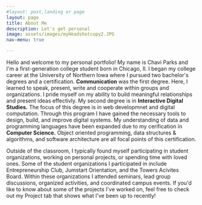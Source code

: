 ```yaml
---
#layout: post,landing or page
layout: page
title: About Me
description: Let's get personal
image: assets/images/myHeadshotcopy2.JPG
nav-menu: true

---
```

<!-- Main -->
<div id="main" class="alt">

<!-- One -->
<section id="one">
	<div class="inner">
		
<!-- content -->

<p><span class="image left"><img src="assets/images/myHeadshotcopy.JPG" alt="" /></span>Hello and welcome to my personal portfolio! My name is Chavi Parks and I'm a first-generation college student born in Chicago, Il.
I began my college career at the University of Northern Iowa where I pursued two bachelor's degrees and a certification. <strong>Communication</strong> was the first degree. Here, I learned to speak, present, write and cooperate within groups and organizations. I pride myself on my ability to build meaningful relationships and present ideas effectivly. My second degree is in <strong>Interactive Digital Studies.</strong> The focus of this degree is in web developmnet and digital computation. Through this program I have gained the necessary tools to design, build, and improve digital systems. My understanding of data and programming languages have been expanded due to my cerification in <strong>Computer Science.</strong> Object oriented programming, data structures & algorithms, and software architecture are all focal points of this certification.</p>

<p>Outside of the classroom, I typically found myself participating in student organizations, working on
personal projects, or spending time with loved ones. Some of the student organizations I participated in include Entrepreneurship Club, Jumstart Orientation, and the Towers Acivites Board. Within these organizations I attended seminars, lead group discussions, organized activities, and coordinated campus events. If you'd like to know about some of the projects I've worked on, feel free to check out my Project tab that shows what I've been up to recently!</p>
	</div>
</div>
</section>
